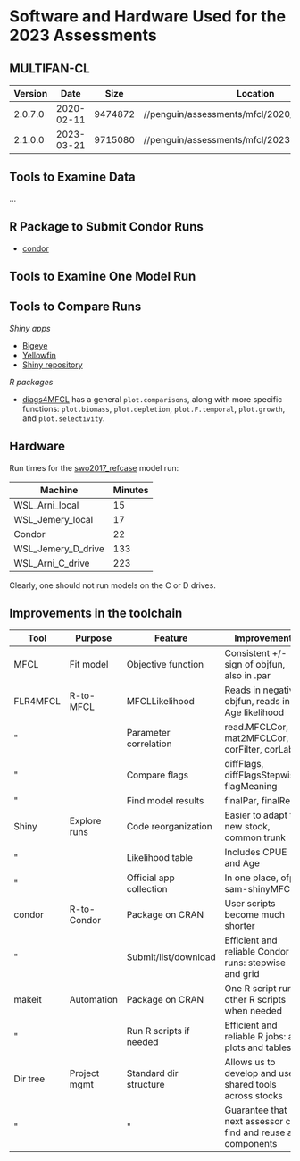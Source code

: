 # Software and Hardware Used for the 2023 Assessments

## MULTIFAN-CL

Version | Date       |    Size | Location                                       | Purpose
------- | ---------- | ------- | ---------------------------------------------- | ----------------
2.0.7.0 | 2020-02-11 | 9474872 | //penguin/assessments/mfcl/2020_01_17_devvsn12 | 2020 assessments
2.1.0.0 | 2023-03-21 | 9715080 | //penguin/assessments/mfcl/2023-03-21_vsn2100  | 2023 assessments

## Tools to Examine Data

...

## R Package to Submit Condor Runs

* [condor](https://github.com/PacificCommunity/ofp-sam-condor)

## Tools to Examine One Model Run

## Tools to Compare Runs

*Shiny apps*

* [Bigeye](https://arni-magnusson.shinyapps.io/bet_2023_stepwise)
* [Yellowfin](https://arni-magnusson.shinyapps.io/yft_2023_stepwise)
* [Shiny repository](https://github.com/PacificCommunity/ofp-sam-shinyMFCL)

*R packages*

* [diags4MFCL](https://github.com/PacificCommunity/ofp-sam-diags4MFCL) has a
  general `plot.comparisons`, along with more specific functions:
  `plot.biomass`, `plot.depletion`, `plot.F.temporal`, `plot.growth`, and
  `plot.selectivity`.

## Hardware

Run times for the
[swo2017_refcase](https://github.com/PacificCommunity/ofp-sam-mfcl-school/tree/main/tutorial_1_ccond/swo2017_refcase)
model run:

Machine            | Minutes
------------------ | -------
WSL_Arni_local     |      15
WSL_Jemery_local   |      17
Condor             |      22
WSL_Jemery_D_drive |     133
WSL_Arni_C_drive   |     223

Clearly, one should not run models on the C or D drives.

## Improvements in the toolchain

Tool     | Purpose       | Feature                 | Improvement
-------- | ------------- | ----------------------- | --------------------------------------------------------------
MFCL     | Fit model     | Objective function      | Consistent +/- sign of objfun, also in .par
FLR4MFCL | R-to-MFCL     | MFCLLikelihood          | Reads in negative objfun, reads in Age likelihood
"        |               | Parameter correlation   | read.MFCLCor, mat2MFCLCor, corFilter, corLabel
"        |               | Compare flags           | diffFlags, diffFlagsStepwise, flagMeaning
"        |               | Find model results      | finalPar, finalRep
Shiny    | Explore runs  | Code reorganization     | Easier to adapt to new stock, common trunk
"        |               | Likelihood table        | Includes CPUE and Age
"        |               | Official app collection | In one place, ofp-sam-shinyMFCL
condor   | R-to-Condor   | Package on CRAN         | User scripts become much shorter
"        |               | Submit/list/download    | Efficient and reliable Condor runs: stepwise and grid
makeit   | Automation    | Package on CRAN         | One R script runs other R scripts when needed
"        |               | Run R scripts if needed | Efficient and reliable R jobs: all plots and tables
Dir tree | Project mgmt  | Standard dir structure  | Allows us to develop and use shared tools across stocks
"        |               | "                       | Guarantee that next assessor can find and reuse all components
